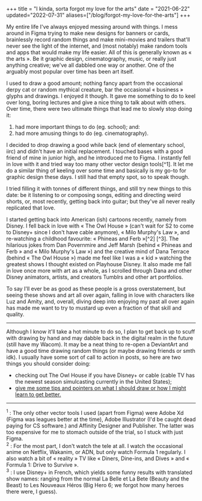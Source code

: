 +++
title = "I kinda, sorta forgot my love for the arts"
date = "2021-06-22"
updated="2022-07-31"
aliases=["/blog/forgot-my-love-for-the-arts"]
+++

My entire life I've always enjoyed messing around with things. I mess around in Figma trying to make new designs for banners or cards, brainlessly record random things and make mini-movies and trailers that'll never see the light of the internet, and (most notably) make random tools and apps that would make my life easier. All of this is generally known as « the arts ». Be it graphic design, cinematography, music, or really just anything creative; we've all dabbled one way or another. One of the arguably most popular over time has been art itself.

I used to draw a good amount; nothing fancy apart from the occasional derpy cat or random mythical creature, bar the occasional « business » glyphs and drawings. I enjoyed it though. It gave me something to do to keel over long, boring lectures and give a nice thing to talk about with others. Over time, there were two ultimate things that lead me to slowly stop doing it:
1. had more important things to do (eg. school); and:
2. had more amusing things to do (eg. cinematography).

I decided to drop drawing a good while back (end of elementary school, iirc) and didn't have an initial replacement. I touched bases with a good friend of mine in junior high, and he introduced me to Figma. I instantly fell in love with it and tried way too many other vector design tools[^1]. It let me do a similar thing of keeling over some time and basically is my go-to for graphic design these days. I still had that empty spot, so to speak though.

I tried filling it with tonnes of different things, and still try new things to this date: be it listening to or composing songs, editing and directing weird shorts, or, most recently, getting back into guitar; but they've all never really replicated that love.

I started getting back into American (ish) cartoons recently, namely from Disney. I fell back in love with « The Owl House » (can't wait for S2 to come to Disney+ since I don't have cable anymore), « Milo Murphy's Law », and re-watching a childhood favourite: « Phineas and Ferb »[^2] [^3]. The hilarious jokes from Dan Povernmire and Jeff Marsh (behind « Phineas and Ferb » and « Milo Murphy's Law ») and the creative mind of Dana Terrace (behind « The Owl House ») made me feel like I was a « kid » watching the greatest shows I thought existed on Playhouse Disney. It also made me fall in love once more with art as a whole, as I scrolled through Dana and other Disney animators, artists, and creators Tumblrs and other art portfolios.

To say I'll ever be as good as these people is a gross overstatement, but seeing these shows and art all over again, falling in love with characters like Luz and Amity, and, overall, diving deep into enjoying my past all over again has made me want to try to mustard up even a fraction of that skill and quality.

---

Although I know it'll take a hot minute to do so, I plan to get back up to scuff with drawing by hand and may dabble back in the digital realm in the future (still have my Wacom). It may be a neat thing to re-open a DeviantArt and have a good time drawing random things (or maybe drawing friends or smth idk). I usually have some sort of call to action in posts, so here are two things you should consider doing:
- checking out The Owl House if you have Disney+ or cable (cable TV has the newest season simulcasting currently in the United States);
- [give me some tips and pointers on what I should draw or how I might learn to get better.](/contact/)

---

<sup id="1">1</sup> : The only other vector tools I used (apart from Figma) were Adobe Xd (Figma was leagues better at the time), Adobe Illustrator (I'd be caught dead paying for CS software.) and Affinity Designer and Publisher. The latter was too expensive for me to stomach outside of the trial, so I stuck with just Figma.<br/>
<sup id="2">2</sup> : For the most part, I don't watch the tele at all. I watch the occasional anime on Netflix, Wakanim, or ADN, but only watch Formula 1 regularly. I also watch a bit of « reality » TV like « Diners, Dine-ins, and Dives » and « Formula 1: Drive to Survive ».<br/> 
<sup id="3">3</sup> : I use Disney+ in French, which yields some funny results with translated show names: ranging from the normal La Belle et La Bete (Beauty and the Beast) to Les Nouveaux Héros (Big Hero 6; we forgot how many heroes there were, I guess).
